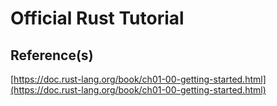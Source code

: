 # Official Rust Tutorial  
## Reference(s)  
[https://doc.rust-lang.org/book/ch01-00-getting-started.html](https://doc.rust-lang.org/book/ch01-00-getting-started.html)
